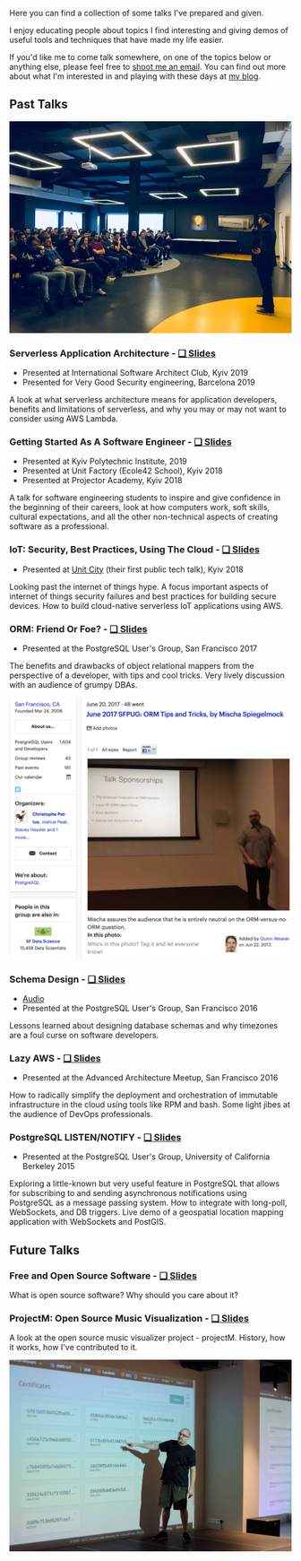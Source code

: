 Here you can find a collection of some talks I've prepared and given.

I enjoy educating people about topics I find interesting and giving demos of useful tools and techniques that have made my life easier.

If you'd like me to come talk somewhere, on one of the topics below or anything else, please feel free to [shoot me an email](mailto:me@mish.dev). You can find out more about what I'm interested in and playing with these days at [my blog](https://spiegelmock.com).


## Past Talks

![Unit Factory](img/a.jpg)

### Serverless Application Architecture - [❑ Slides](slides/serverless.pdf)
-  Presented at International Software Architect Club, Kyiv 2019
-  Presented for Very Good Security engineering, Barcelona 2019

A look at what serverless architecture means for application developers, benefits and limitations of serverless, and why you may or may not want to consider using AWS Lambda.


### Getting Started As A Software Engineer - [❑ Slides](slides/getting-started-as-a-software-engineer.pdf)
- Presented at Kyiv Polytechnic Institute, 2019
- Presented at Unit Factory (Ecole42 School), Kyiv 2018
- Presented at Projector Academy, Kyiv 2018

A talk for software engineering students to inspire and give confidence in the beginning of their careers, look at how computers work, soft skills, cultural expectations, and all the other non-technical aspects of creating software as a professional.


### IoT: Security, Best Practices, Using The Cloud - [❑ Slides](slides/IoT_noVideo.pdf)
-  Presented at [Unit City](http://unit.city) (their first public tech talk), Kyiv 2018

Looking past the internet of things hype. A focus important aspects of internet of things security failures and best practices for building secure devices. How to build cloud-native serverless IoT applications using AWS.


### ORM: Friend Or Foe? - [❑ Slides](slides/ORM.pdf)
-  Presented at the PostgreSQL User's Group, San Francisco 2017

The benefits and drawbacks of object relational mappers from the perspective of a developer, with tips and cool tricks. Very lively discussion with an audience of grumpy DBAs.

![ORM Talk](img/orm.png)


### Schema Design - [❑ Slides](slides/schema_design.pdf)
-  [Audio](https://soundcloud.com/adam-wood-969912350/mischa-spiegelmock-schema-design-pgsql)
-  Presented at the PostgreSQL User's Group, San Francisco 2016

Lessons learned about designing database schemas and why timezones are a foul curse on software developers.


### Lazy AWS - [❑ Slides](slides/LazyAWS.pdf)
-  Presented at the Advanced Architecture Meetup, San Francisco 2016

How to radically simplify the deployment and orchestration of immutable infrastructure in the cloud using tools like RPM and bash. Some light jibes at the audience of DevOps professionals.


### PostgreSQL LISTEN/NOTIFY - [❑ Slides](slides/pgnotify.pdf)
-  Presented at the PostgreSQL User's Group, University of California Berkeley 2015

Exploring a little-known but very useful feature in PostgreSQL that allows for subscribing to and sending asynchronous notifications using PostgreSQL as a message passing system. How to integrate with long-poll, WebSockets, and DB triggers. Live demo of a geospatial location mapping application with WebSockets and PostGIS.



## Future Talks


### Free and Open Source Software - [❑ Slides](slides/opensource.pdf)

What is open source software? Why should you care about it?


### ProjectM: Open Source Music Visualization - [❑ Slides](slides/projectM_noVideo.pdf)

A look at the open source music visualizer project - projectM. History, how it works, how I've contributed to it.

![Unit City](img/b.jpg)
